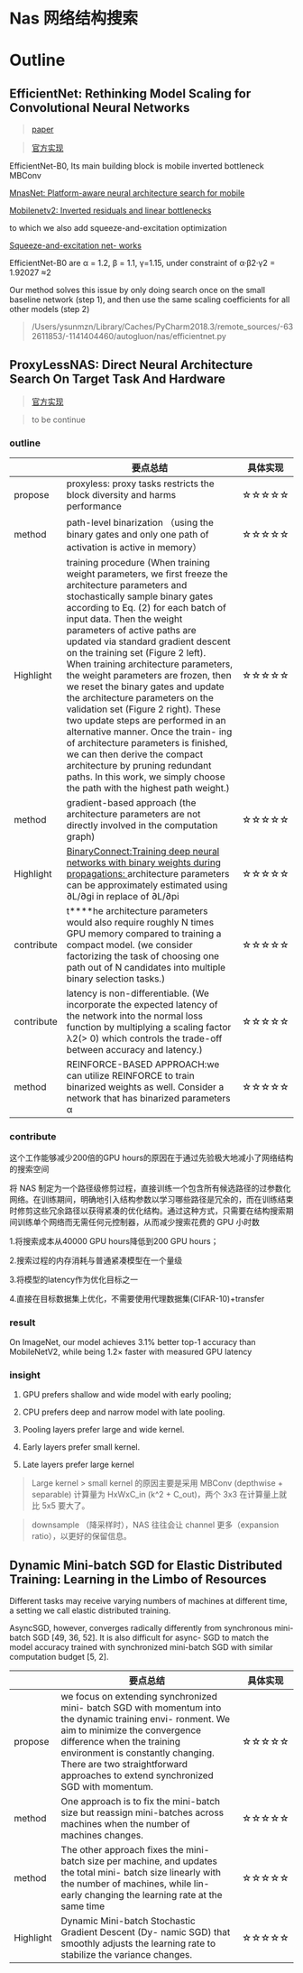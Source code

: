 # Nas 网络结构搜索

# Outline

## EfficientNet: Rethinking Model Scaling for Convolutional Neural Networks
> [paper](https://arxiv.org/pdf/1905.11946.pdf)

> [官方实现](https://github.com/tensorflow/tpu/tree/master/models/official/efficientnet)

EfficientNet-B0, Its main building block is mobile inverted bottleneck MBConv

[MnasNet: Platform-aware neural architecture search for mobile](https://www.zhihu.com/question/287988785/answer/469932620)

[Mobilenetv2: Inverted residuals and linear bottlenecks](https://www.zhihu.com/question/265709710/answer/298245276)

to which we also add squeeze-and-excitation optimization

[Squeeze-and-excitation net- works](https://zhuanlan.zhihu.com/p/47494490)

EfficientNet-B0 are α = 1.2, β = 1.1, γ=1.15, under constraint of α·β2·γ2 = 1.92027 ≈2

Our method solves this issue by only doing search once on the small baseline network (step 1), and then use the same scaling coefficients for all other models (step 2)

> /Users/ysunmzn/Library/Caches/PyCharm2018.3/remote_sources/-632611853/-1141404460/autogluon/nas/efficientnet.py


## ProxyLessNAS: Direct Neural Architecture Search On Target Task And Hardware
> [官方实现](https://github.com/MIT-HAN-LAB/ProxylessNAS)


> to be continue

### outline
|                                                          | 要点总结 | 具体实现 |
| ------------------------------------------------------------ | -------- | -------- |
|  propose   | proxyless: proxy tasks restricts the block diversity and harms performance      | ☆☆☆☆☆    |
|  method   | path-level binarization （using the binary gates and only one path of activation is active in memory）     | ☆☆☆☆☆    |
|  Highlight  | training procedure (When training weight parameters, we first freeze the architecture parameters and stochastically sample binary gates according to Eq. (2) for each batch of input data. Then the weight parameters of active paths are updated via standard gradient descent on the training set (Figure 2 left). When training architecture parameters, the weight parameters are frozen, then we reset the binary gates and update the architecture parameters on the validation set (Figure 2 right). These two update steps are performed in an alternative manner. Once the train- ing of architecture parameters is finished, we can then derive the compact architecture by pruning redundant paths. In this work, we simply choose the path with the highest path weight.)       | ☆☆☆☆☆    |
|  method   | gradient-based approach (the architecture parameters are not directly involved in the computation graph)      | ☆☆☆☆☆    |
|  Highlight   | [BinaryConnect:Training deep neural networks with binary weights during propagations: ](https://github.com/MatthieuCourbariaux/BinaryConnect) architecture parameters can be approximately estimated using ∂L/∂gi in replace of ∂L/∂pi      | ☆☆☆☆☆    |
|  contribute   | t****he architecture parameters would also require roughly N times GPU memory compared to training a compact model. (we consider factorizing the task of choosing one path out of N candidates into multiple binary selection tasks.)      | ☆☆☆☆☆    |
|  contribute   | latency is non-differentiable. (We incorporate the expected latency of the network into the normal loss function by multiplying a scaling factor λ2(> 0) which controls the trade-off between accuracy and latency.)      | ☆☆☆☆☆    |
|  method   | REINFORCE-BASED APPROACH:we can utilize REINFORCE to train binarized weights as well. Consider a network that has binarized parameters α    | ☆☆☆☆☆    |


### contribute
这个工作能够减少200倍的GPU hours的原因在于通过先验极大地减小了网络结构的搜索空间

将 NAS 制定为一个路径级修剪过程，直接训练一个包含所有候选路径的过参数化网络。在训练期间，明确地引入结构参数以学习哪些路径是冗余的，而在训练结束时修剪这些冗余路径以获得紧凑的优化结构。通过这种方式，只需要在结构搜索期间训练单个网络而无需任何元控制器，从而减少搜索花费的 GPU 小时数

1.将搜索成本从40000 GPU hours降低到200 GPU hours；

2.搜索过程的内存消耗与普通紧凑模型在一个量级

3.将模型的latency作为优化目标之一

4.直接在目标数据集上优化，不需要使用代理数据集(CIFAR-10)+transfer

### result

On ImageNet, our model achieves 3.1% better top-1 accuracy than MobileNetV2, while being 1.2× faster with measured GPU latency

### insight
1. GPU prefers shallow and wide model with early pooling;

2. CPU prefers deep and narrow model with late pooling. 

3. Pooling layers prefer large and wide kernel. 

4. Early layers prefer small kernel.

5. Late layers prefer large kernel

> Large kernel > small kernel 的原因主要是采用 MBConv (depthwise + separable) 计算量为 HxWxC_in (k^2 + C_out)，两个 3x3 在计算量上就比 5x5 要大了。

> downsample （降采样时），NAS 往往会让 channel 更多（expansion ratio），以更好的保留信息。


## Dynamic Mini-batch SGD for Elastic Distributed Training: Learning in the Limbo of Resources

Different tasks may receive varying numbers of machines at different time, a setting we call elastic distributed training.

AsyncSGD, however, converges radically differently from synchronous mini-batch SGD [49, 36, 52]. It is also difficult for async- SGD to match the model accuracy trained with synchronized mini-batch SGD with similar computation budget [5, 2].


|                                                          | 要点总结 | 具体实现 |
| ------------------------------------------------------------ | -------- | -------- |
|  propose   | we focus on extending synchronized mini- batch SGD with momentum into the dynamic training envi- ronment. We aim to minimize the convergence difference when the training environment is constantly changing. There are two straightforward approaches to extend synchronized SGD with momentum.      | ☆☆☆☆☆    |
|  method   | One approach is to fix the mini-batch size but reassign mini-batches across machines when the number of machines changes.     | ☆☆☆☆☆    |
|  method   | The other approach fixes the mini-batch size per machine, and updates the total mini- batch size linearly with the number of machines, while lin- early changing the learning rate at the same time    | ☆☆☆☆☆    |
|  Highlight  | Dynamic Mini-batch Stochastic Gradient Descent (Dy- namic SGD) that smoothly adjusts the learning rate to stabilize the variance changes. | ☆☆☆☆☆  |

